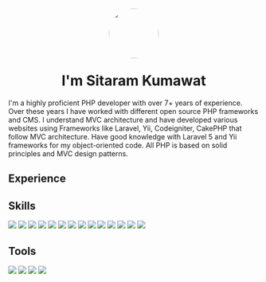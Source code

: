 <h1 align="center">
  <p><img style="width: 100px; border-radius: 100%;" src="https://scorpionsrk7.github.io/me/author/sitaram/avatar_hu83186c2c3d22d3b0275d0ca97fb518c5_61392_150x150_fill_q80_lanczos_center.jpg" 
/></p>
  I'm Sitaram Kumawat
</h1>

<p align="left">
  I'm a highly proficient PHP developer with over 7+ years of experience. Over these years I have worked with different open source PHP frameworks and CMS. I understand MVC architecture and have developed various websites using Frameworks like Laravel, Yii, Codeigniter, CakePHP that follow MVC architecture. Have good knowledge with Laravel 5 and Yii frameworks for my object-oriented code. All PHP is based on solid principles and MVC design patterns.
</p>

## Experience


## Skills
<p align="left">
  <img src="https://img.shields.io/badge/php-%23777BB4.svg?style=for-the-badge&logo=php&logoColor=white" />
  <img src="https://img.shields.io/badge/laravel-%23FF2D20.svg?style=for-the-badge&logo=laravel&logoColor=white" />
  <img src="https://img.shields.io/badge/CodeIgniter-%23EF4223.svg?style=for-the-badge&logo=codeIgniter&logoColor=white" />

  <img src="https://img.shields.io/badge/NPM-%23CB3837.svg?style=for-the-badge&logo=npm&logoColor=white" />
  <img src="https://img.shields.io/badge/node.js-6DA55F?style=for-the-badge&logo=node.js&logoColor=white" />
  <img src="https://img.shields.io/badge/express.js-%23404d59.svg?style=for-the-badge&logo=express&logoColor=%2361DAFB" />
  <img src="https://img.shields.io/badge/typescript-%23007ACC.svg?style=for-the-badge&logo=typescript&logoColor=white" />

  <img src="https://img.shields.io/badge/html5-%23E34F26.svg?style=for-the-badge&logo=html5&logoColor=white" />
  <img src="https://img.shields.io/badge/css3-%231572B6.svg?style=for-the-badge&logo=css3&logoColor=white" />
  <img src="https://img.shields.io/badge/bootstrap-%238511FA.svg?style=for-the-badge&logo=bootstrap&logoColor=white" />
  
  <img src="https://img.shields.io/badge/AWS-%23FF9900.svg?style=for-the-badge&logo=amazon-aws&logoColor=white" />
  <img src="https://img.shields.io/badge/apache-%23D42029.svg?style=for-the-badge&logo=apache&logoColor=white" />
  <img src="https://img.shields.io/badge/mysql-4479A1.svg?style=for-the-badge&logo=mysql&logoColor=white" />

  <img src="https://img.shields.io/badge/git-%23F05033.svg?style=for-the-badge&logo=git&logoColor=white" />
</p>

## Tools
<p align="left">
  <img src="https://img.shields.io/badge/Visual_Studio_Code-0078D4?style=for-the-badge&logo=visual%20studio%20code&logoColor=white" />
  <img src="https://img.shields.io/badge/Visual_Studio-5C2D91?style=for-the-badge&logo=visual%20studio&logoColor=white" />
  <img src="https://img.shields.io/badge/Eclipse-2C2255?style=for-the-badge&logo=eclipse&logoColor=white" />
  <img src="https://img.shields.io/badge/sublime_text-%23575757.svg?&style=for-the-badge&logo=sublime-text&logoColor=important" />
</p>
